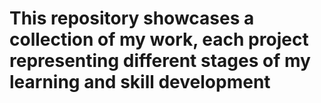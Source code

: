 # This repository showcases a collection of my work, each project representing different stages of my learning and skill development 

